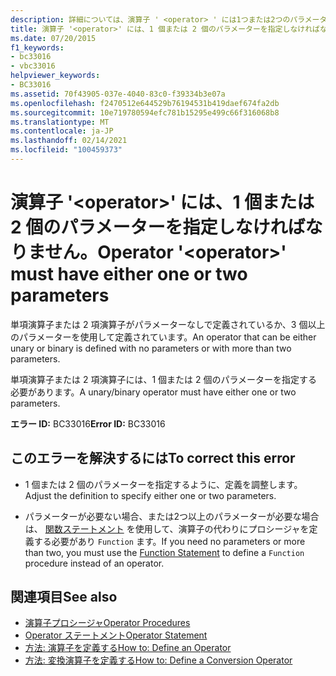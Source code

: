 ```yaml
---
description: 詳細については、演算子 ' <operator> ' には1つまたは2つのパラメーターが必要です
title: 演算子 '<operator>' には、1 個または 2 個のパラメーターを指定しなければなりません。
ms.date: 07/20/2015
f1_keywords:
- bc33016
- vbc33016
helpviewer_keywords:
- BC33016
ms.assetid: 70f43905-037e-4040-83c0-f39334b3e07a
ms.openlocfilehash: f2470512e644529b76194531b419daef674fa2db
ms.sourcegitcommit: 10e719780594efc781b15295e499c66f316068b8
ms.translationtype: MT
ms.contentlocale: ja-JP
ms.lasthandoff: 02/14/2021
ms.locfileid: "100459373"
---
```

# <a name="operator-operator-must-have-either-one-or-two-parameters"></a><span data-ttu-id="0f86d-103">演算子 '\<operator>' には、1 個または 2 個のパラメーターを指定しなければなりません。</span><span class="sxs-lookup"><span data-stu-id="0f86d-103">Operator '\<operator>' must have either one or two parameters</span></span>

<span data-ttu-id="0f86d-104">単項演算子または 2 項演算子がパラメーターなしで定義されているか、3 個以上のパラメーターを使用して定義されています。</span><span class="sxs-lookup"><span data-stu-id="0f86d-104">An operator that can be either unary or binary is defined with no parameters or with more than two parameters.</span></span>  
  
 <span data-ttu-id="0f86d-105">単項演算子または 2 項演算子には、1 個または 2 個のパラメーターを指定する必要があります。</span><span class="sxs-lookup"><span data-stu-id="0f86d-105">A unary/binary operator must have either one or two parameters.</span></span>  
  
 <span data-ttu-id="0f86d-106">**エラー ID:** BC33016</span><span class="sxs-lookup"><span data-stu-id="0f86d-106">**Error ID:** BC33016</span></span>  
  
## <a name="to-correct-this-error"></a><span data-ttu-id="0f86d-107">このエラーを解決するには</span><span class="sxs-lookup"><span data-stu-id="0f86d-107">To correct this error</span></span>  
  
- <span data-ttu-id="0f86d-108">1 個または 2 個のパラメーターを指定するように、定義を調整します。</span><span class="sxs-lookup"><span data-stu-id="0f86d-108">Adjust the definition to specify either one or two parameters.</span></span>  
  
- <span data-ttu-id="0f86d-109">パラメーターが必要ない場合、または2つ以上のパラメーターが必要な場合は、 [関数ステートメント](../language-reference/statements/function-statement.md) を使用して、演算子の代わりにプロシージャを定義する必要があり `Function` ます。</span><span class="sxs-lookup"><span data-stu-id="0f86d-109">If you need no parameters or more than two, you must use the [Function Statement](../language-reference/statements/function-statement.md) to define a `Function` procedure instead of an operator.</span></span>  
  
## <a name="see-also"></a><span data-ttu-id="0f86d-110">関連項目</span><span class="sxs-lookup"><span data-stu-id="0f86d-110">See also</span></span>

- [<span data-ttu-id="0f86d-111">演算子プロシージャ</span><span class="sxs-lookup"><span data-stu-id="0f86d-111">Operator Procedures</span></span>](../programming-guide/language-features/procedures/operator-procedures.md)
- [<span data-ttu-id="0f86d-112">Operator ステートメント</span><span class="sxs-lookup"><span data-stu-id="0f86d-112">Operator Statement</span></span>](../language-reference/statements/operator-statement.md)
- [<span data-ttu-id="0f86d-113">方法: 演算子を定義する</span><span class="sxs-lookup"><span data-stu-id="0f86d-113">How to: Define an Operator</span></span>](../programming-guide/language-features/procedures/how-to-define-an-operator.md)
- [<span data-ttu-id="0f86d-114">方法: 変換演算子を定義する</span><span class="sxs-lookup"><span data-stu-id="0f86d-114">How to: Define a Conversion Operator</span></span>](../programming-guide/language-features/procedures/how-to-define-a-conversion-operator.md)
